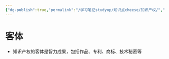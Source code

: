 ```yaml
---
{"dg-publish":true,"permalink":"/学习笔记studyup/知识点cheese/知识产权/","dgPassFrontmatter":true,"noteIcon":"","created":"2024-07-12T15:31:16.073+08:00","updated":"2024-09-11T12:37:12.813+08:00"}
---
```


# 客体
- 知识产权的客体是智力成果，包括作品、专利、商标、技术秘密等